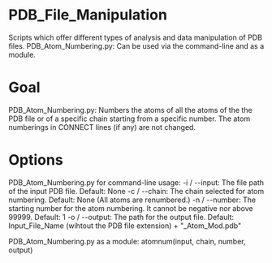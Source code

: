 # PDB_File_Manipulation
Scripts which offer different types of analysis and data manipulation of PDB files.
PDB_Atom_Numbering.py: Can be used via the command-line and as a module.

# Goal
PDB_Atom_Numbering.py: Numbers the atoms of all the atoms of the the PDB file or of a specific chain starting from a specific number. The atom numberings in CONNECT lines (if any) are not changed.

# Options
PDB_Atom_Numbering.py for command-line usage: 
-i / --input: The file path of the input PDB file. Default: None 
-c / --chain: The chain selected for atom numbering. Default: None (All atoms are renumbered.) 
-n / --number: The starting number for the atom numbering. It cannot be negative nor above 99999. Default: 1 
-o / --output: The path for the output file. Default: Input_File_Name (wihtout the PDB file extension) + "_Atom_Mod.pdb" 

PDB_Atom_Numbering.py as a module:
atomnum(input, chain, number, output)
